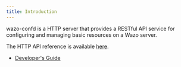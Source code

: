 ```yaml
---
title: Introduction
---
```


wazo-confd is a HTTP server that provides a RESTful API service for configuring and managing basic
resources on a Wazo server.

The HTTP API reference is available [here](/documentation).

- [Developer's Guide](/uc-doc/system/wazo-confd/developer)
